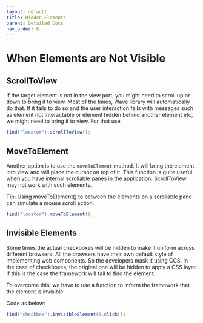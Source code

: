 ```yaml
---
layout: default
title: Hidden Elements
parent: Detailed Docs
nav_order: 8
---
```


# When Elements are Not Visible

## ScrollToView

If the target element is not in the view port, you might need to scroll up or down to bring it to view. 
Most of the times, Wave library will automatically do that. If it fails to do so and the user interaction 
fails with messages such as element not interactable or element hidden behind another element etc, we might
need to bring it to view. For that use

```java
find("locator").scrollToView();
```    

## MoveToElement

Another option is to use the `moveToElement` method. It will bring the element into view and will place the cursor on top of it.
This function is quite useful when you have internal scrollable panes in the application. ScrollToView may not work with such elements. 

Tip: Using moveToElement() to between the elements on a scrollable pane can simulate a mouse scroll action. 

```java
find("locator").moveToElement();
```  

## Invisible Elements

Some times the actual checkboxes will be hidden to make it uniform across different browsers. 
All the browsers have their own default style of implementing web components. So the developers
mask it using CCS. In the case of checkboxes, the original one will be hidden to apply a CSS layer.
If this is the case the framework will fail to find the element. 

To overcome this, we have to use a function to inform the framework that the element is invisible.

Code as below:

```java
find("checkbox").invisibleElement().click();
```


